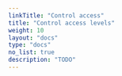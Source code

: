 ```yaml
---
linkTitle: "Control access"
title: "Control access levels"
weight: 10
layout: "docs"
type: "docs"
no_list: true
description: "TODO"
---
```

